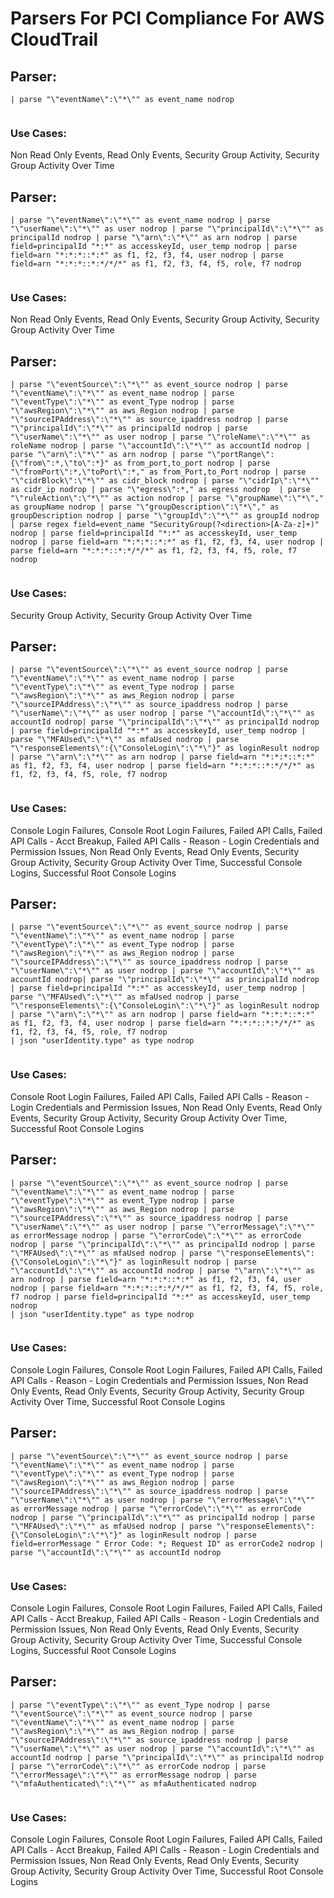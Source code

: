 # Parsers For PCI Compliance For AWS CloudTrail

## Parser:
```
| parse "\"eventName\":\"*\"" as event_name nodrop
 
```
### Use Cases:
Non Read Only Events, Read Only Events, Security Group Activity, Security Group Activity Over Time



## Parser:
```
| parse "\"eventName\":\"*\"" as event_name nodrop | parse "\"userName\":\"*\"" as user nodrop | parse "\"principalId\":\"*\"" as principalId nodrop | parse "\"arn\":\"*\"" as arn nodrop | parse field=principalId "*:*" as accesskeyId, user_temp nodrop | parse field=arn "*:*:*::*:*" as f1, f2, f3, f4, user nodrop | parse field=arn "*:*:*::*:*/*/*" as f1, f2, f3, f4, f5, role, f7 nodrop 
 
```
### Use Cases:
Non Read Only Events, Read Only Events, Security Group Activity, Security Group Activity Over Time



## Parser:
```
| parse "\"eventSource\":\"*\"" as event_source nodrop | parse "\"eventName\":\"*\"" as event_name nodrop | parse "\"eventType\":\"*\"" as event_Type nodrop | parse "\"awsRegion\":\"*\"" as aws_Region nodrop | parse "\"sourceIPAddress\":\"*\"" as source_ipaddress nodrop | parse "\"principalId\":\"*\"" as principalId nodrop | parse "\"userName\":\"*\"" as user nodrop | parse "\"roleName\":\"*\"" as roleName nodrop | parse "\"accountId\":\"*\"" as accountId nodrop | parse "\"arn\":\"*\"" as arn nodrop | parse "\"portRange\":{\"from\":*,\"to\":*}" as from_port,to_port nodrop | parse "\"fromPort\":*,\"toPort\":*," as from_Port,to_Port nodrop | parse "\"cidrBlock\":\"*\"" as cidr_block nodrop | parse "\"cidrIp\":\"*\"" as cidr_ip nodrop | parse "\"egress\":*," as egress nodrop  | parse "\"ruleAction\":\"*\"" as action nodrop | parse "\"groupName\":\"*\"," as groupName nodrop | parse "\"groupDescription\":\"*\"," as groupDescription nodrop | parse "\"groupId\":\"*\"" as groupId nodrop | parse regex field=event_name "SecurityGroup(?<direction>[A-Za-z]+)" nodrop | parse field=principalId "*:*" as accesskeyId, user_temp nodrop | parse field=arn "*:*:*::*:*" as f1, f2, f3, f4, user nodrop | parse field=arn "*:*:*::*:*/*/*" as f1, f2, f3, f4, f5, role, f7 nodrop
 
```
### Use Cases:
Security Group Activity, Security Group Activity Over Time



## Parser:
```
| parse "\"eventSource\":\"*\"" as event_source nodrop | parse "\"eventName\":\"*\"" as event_name nodrop | parse "\"eventType\":\"*\"" as event_Type nodrop | parse "\"awsRegion\":\"*\"" as aws_Region nodrop | parse "\"sourceIPAddress\":\"*\"" as source_ipaddress nodrop | parse "\"userName\":\"*\"" as user nodrop | parse "\"accountId\":\"*\"" as accountId nodrop| parse "\"principalId\":\"*\"" as principalId nodrop | parse field=principalId "*:*" as accesskeyId, user_temp nodrop | parse "\"MFAUsed\":\"*\"" as mfaUsed nodrop | parse "\"responseElements\":{\"ConsoleLogin\":\"*\"}" as loginResult nodrop | parse "\"arn\":\"*\"" as arn nodrop | parse field=arn "*:*:*::*:*" as f1, f2, f3, f4, user nodrop | parse field=arn "*:*:*::*:*/*/*" as f1, f2, f3, f4, f5, role, f7 nodrop
 
```
### Use Cases:
Console Login Failures, Console Root Login Failures, Failed API Calls, Failed API Calls - Acct Breakup, Failed API Calls - Reason - Login Credentials and Permission Issues, Non Read Only Events, Read Only Events, Security Group Activity, Security Group Activity Over Time, Successful Console Logins, Successful Root Console Logins



## Parser:
```
| parse "\"eventSource\":\"*\"" as event_source nodrop | parse "\"eventName\":\"*\"" as event_name nodrop | parse "\"eventType\":\"*\"" as event_Type nodrop | parse "\"awsRegion\":\"*\"" as aws_Region nodrop | parse "\"sourceIPAddress\":\"*\"" as source_ipaddress nodrop | parse "\"userName\":\"*\"" as user nodrop | parse "\"accountId\":\"*\"" as accountId nodrop| parse "\"principalId\":\"*\"" as principalId nodrop | parse field=principalId "*:*" as accesskeyId, user_temp nodrop | parse "\"MFAUsed\":\"*\"" as mfaUsed nodrop | parse "\"responseElements\":{\"ConsoleLogin\":\"*\"}" as loginResult nodrop | parse "\"arn\":\"*\"" as arn nodrop | parse field=arn "*:*:*::*:*" as f1, f2, f3, f4, user nodrop | parse field=arn "*:*:*::*:*/*/*" as f1, f2, f3, f4, f5, role, f7 nodrop
| json "userIdentity.type" as type nodrop
 
```
### Use Cases:
Console Root Login Failures, Failed API Calls, Failed API Calls - Reason - Login Credentials and Permission Issues, Non Read Only Events, Read Only Events, Security Group Activity, Security Group Activity Over Time, Successful Root Console Logins



## Parser:
```
| parse "\"eventSource\":\"*\"" as event_source nodrop | parse "\"eventName\":\"*\"" as event_name nodrop | parse "\"eventType\":\"*\"" as event_Type nodrop | parse "\"awsRegion\":\"*\"" as aws_Region nodrop | parse "\"sourceIPAddress\":\"*\"" as source_ipaddress nodrop | parse "\"userName\":\"*\"" as user nodrop | parse "\"errorMessage\":\"*\"" as errorMessage nodrop | parse "\"errorCode\":\"*\"" as errorCode nodrop | parse "\"principalId\":\"*\"" as principalId nodrop | parse "\"MFAUsed\":\"*\"" as mfaUsed nodrop | parse "\"responseElements\":{\"ConsoleLogin\":\"*\"}" as loginResult nodrop | parse "\"accountId\":\"*\"" as accountId nodrop | parse "\"arn\":\"*\"" as arn nodrop | parse field=arn "*:*:*::*:*" as f1, f2, f3, f4, user nodrop | parse field=arn "*:*:*::*:*/*/*" as f1, f2, f3, f4, f5, role, f7 nodrop | parse field=principalId "*:*" as accesskeyId, user_temp nodrop
| json "userIdentity.type" as type nodrop
 
```
### Use Cases:
Console Login Failures, Console Root Login Failures, Failed API Calls, Failed API Calls - Reason - Login Credentials and Permission Issues, Non Read Only Events, Read Only Events, Security Group Activity, Security Group Activity Over Time, Successful Root Console Logins



## Parser:
```
| parse "\"eventSource\":\"*\"" as event_source nodrop | parse "\"eventName\":\"*\"" as event_name nodrop | parse "\"eventType\":\"*\"" as event_Type nodrop | parse "\"awsRegion\":\"*\"" as aws_Region nodrop | parse "\"sourceIPAddress\":\"*\"" as source_ipaddress nodrop | parse "\"userName\":\"*\"" as user nodrop | parse "\"errorMessage\":\"*\"" as errorMessage nodrop | parse "\"errorCode\":\"*\"" as errorCode nodrop | parse "\"principalId\":\"*\"" as principalId nodrop | parse "\"MFAUsed\":\"*\"" as mfaUsed nodrop | parse "\"responseElements\":{\"ConsoleLogin\":\"*\"}" as loginResult nodrop | parse field=errorMessage " Error Code: *; Request ID" as errorCode2 nodrop | parse "\"accountId\":\"*\"" as accountId nodrop
 
```
### Use Cases:
Console Login Failures, Console Root Login Failures, Failed API Calls, Failed API Calls - Acct Breakup, Failed API Calls - Reason - Login Credentials and Permission Issues, Non Read Only Events, Read Only Events, Security Group Activity, Security Group Activity Over Time, Successful Console Logins, Successful Root Console Logins



## Parser:
```
| parse "\"eventType\":\"*\"" as event_Type nodrop | parse "\"eventSource\":\"*\"" as event_source nodrop | parse "\"eventName\":\"*\"" as event_name nodrop | parse "\"awsRegion\":\"*\"" as aws_Region nodrop | parse "\"sourceIPAddress\":\"*\"" as source_ipaddress nodrop | parse "\"userName\":\"*\"" as user nodrop | parse "\"accountId\":\"*\"" as accountId nodrop | parse "\"principalId\":\"*\"" as principalId nodrop | parse "\"errorCode\":\"*\"" as errorCode nodrop | parse "\"errorMessage\":\"*\"" as errorMessage nodrop | parse "\"mfaAuthenticated\":\"*\"" as mfaAuthenticated nodrop 
 
```
### Use Cases:
Console Login Failures, Console Root Login Failures, Failed API Calls, Failed API Calls - Acct Breakup, Failed API Calls - Reason - Login Credentials and Permission Issues, Non Read Only Events, Read Only Events, Security Group Activity, Security Group Activity Over Time, Successful Root Console Logins


